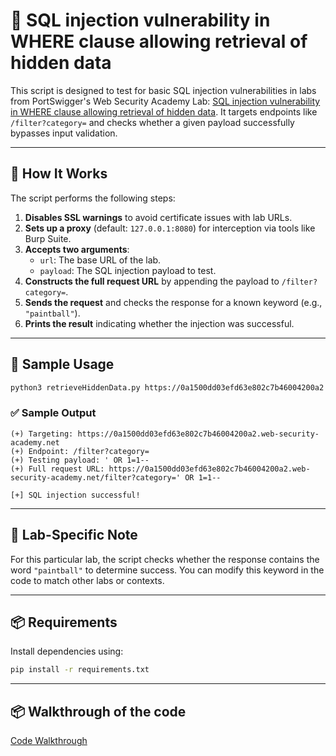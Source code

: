 # 🔐 SQL injection vulnerability in WHERE clause allowing retrieval of hidden data

This script is designed to test for basic SQL injection vulnerabilities in labs from PortSwigger's Web Security Academy Lab: [SQL injection vulnerability in WHERE clause allowing retrieval of hidden data](hhttps://portswigger.net/web-security/learning-paths/sql-injection/sql-injection-retrieving-hidden-data/sql-injection/lab-retrieve-hidden-data#). It targets endpoints like `/filter?category=` and checks whether a given payload successfully bypasses input validation.

---

## 🚀 How It Works

The script performs the following steps:

1. **Disables SSL warnings** to avoid certificate issues with lab URLs.
2. **Sets up a proxy** (default: `127.0.0.1:8080`) for interception via tools like Burp Suite.
3. **Accepts two arguments**:
   - `url`: The base URL of the lab.
   - `payload`: The SQL injection payload to test.
4. **Constructs the full request URL** by appending the payload to `/filter?category=`.
5. **Sends the request** and checks the response for a known keyword (e.g., `"paintball"`).
6. **Prints the result** indicating whether the injection was successful.

---

## 🧪 Sample Usage

```bash
python3 retrieveHiddenData.py https://0a1500dd03efd63e802c7b46004200a2.web-security-academy.net "' OR 1=1--"
```

### ✅ Sample Output

```
(+) Targeting: https://0a1500dd03efd63e802c7b46004200a2.web-security-academy.net
(+) Endpoint: /filter?category=
(+) Testing payload: ' OR 1=1--
(+) Full request URL: https://0a1500dd03efd63e802c7b46004200a2.web-security-academy.net/filter?category=' OR 1=1--

[+] SQL injection successful!
```

---

## 📌 Lab-Specific Note

For this particular lab, the script checks whether the response contains the word `"paintball"` to determine success. You can modify this keyword in the code to match other labs or contexts.

---

## 📦 Requirements

Install dependencies using:

```bash
pip install -r requirements.txt
```

---

## 📦 Walkthrough of the code
[Code Walkthrough](https://medium.com/@adhithyasivanesh/portswigger-web-security-academy-labs-sqli-lab-1-retrieving-hidden-data-fe40ea356d5d)

